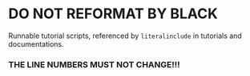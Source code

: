 # DO NOT REFORMAT BY BLACK

Runnable tutorial scripts, referenced by `literalinclude` in tutorials 
and documentations.

### THE LINE NUMBERS MUST NOT CHANGE!!!